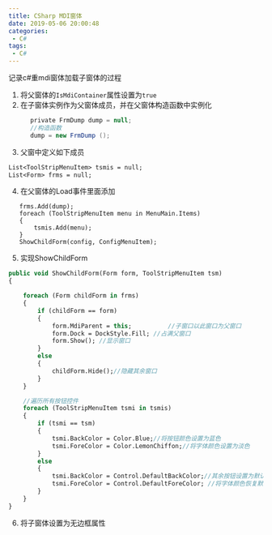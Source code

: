 ```yaml
---
title: CSharp MDI窗体
date: 2019-05-06 20:00:48
categories: 
 - C#
tags:
 - C#
---
```


记录c#重mdi窗体加载子窗体的过程

<!-- more -->


1. 将父窗体的`IsMdiContainer`属性设置为`true`
2. 在子窗体实例作为父窗体成员，并在父窗体构造函数中实例化
``` gradle
      private FrmDump dump = null;
      //构造函数
      dump = new FrmDump ();
```
3. 父窗中定义如下成员
``` stata
List<ToolStripMenuItem> tsmis = null;
List<Form> frms = null;
```
4. 在父窗体的Load事件里面添加  
``` gcode
   frms.Add(dump);
   foreach (ToolStripMenuItem menu in MenuMain.Items)
   {
       tsmis.Add(menu);
   }
   ShowChildForm(config, ConfigMenuItem);
```
5. 实现ShowChildForm
``` stata
public void ShowChildForm(Form form, ToolStripMenuItem tsm)
{

    foreach (Form childForm in frms)
    {
        if (childForm == form)
        {
            form.MdiParent = this;          //子窗口以此窗口为父窗口
            form.Dock = DockStyle.Fill; //占满父窗口 
            form.Show(); //显示窗口
        }
        else
        {
            childForm.Hide();//隐藏其余窗口
        }
    }

    //遍历所有按钮控件
    foreach (ToolStripMenuItem tsmi in tsmis)
    {
        if (tsmi == tsm)
        {
            tsmi.BackColor = Color.Blue;//将按钮颜色设置为蓝色
            tsmi.ForeColor = Color.LemonChiffon;//将字体颜色设置为淡色
        }
        else
        {
            tsmi.BackColor = Control.DefaultBackColor;//其余按钮设置为默认背景色
            tsmi.ForeColor = Control.DefaultForeColor; //将字体颜色恢复默认色
        }
    }
}
```
6. 将子窗体设置为无边框属性




